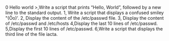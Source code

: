 0 Hello world >,Write a script that prints “Hello, World”, followed by a new line to the standard output.
1, Write a script that displays a confused smiley "(Ôo)'.
2, Display the content of the /etc/passwd file.
3, Display the content of /etc/passwd and /etc/hosts
4,Display the last 10 lines of /etc/passwd.
5,Display the first 10 lines of /etc/passwd.
6,Write a script that displays the third line of the file iacta.
